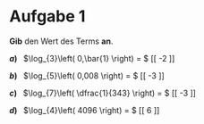 <!--
version:  0.0.1

language: de

@style
input {
    text-align: center;
}

.flex-container {
    display: flex;
    flex-wrap: wrap;
    align-items: stretch;
    gap: 20px;
}

.flex-child {
    flex: 1;
    min-width: 350px;
    margin-right: 20px;
}

@media (max-width: 400px) {
    .flex-child {
        flex: 100%;
        margin-right: 0;
    }
}
@end

formula: \carry   \textcolor{red}{\scriptsize #1}
formula: \digit   \rlap{\carry{#1}}\phantom{#2}#2
formula: \permil  \text{‰}

import: https://raw.githubusercontent.com/liaTemplates/algebrite/master/README.md
import: https://raw.githubusercontent.com/LiaTemplates/Tikz-Jax/main/README.md

script: https://cdn.jsdelivr.net/gh/LiaTemplates/Tikz-Jax@main/dist/index.js

@round
<script>
  let value = `@input`;
  if (value.startsWith("@")) {
    ""
  } else {
    value = JSON.parse(value);
    value = value[0]
    value = value.replace(/,/g, ".");
    value = parseFloat(value);
    value = Math.round(value * Math.pow(10,@1)) / Math.pow(10,@1);
    value == @0
  }
</script>
@end

tags: Logarithmen, Bruchrechnung, Negative Zahlen, leicht

-->




# Aufgabe 1


**Gib** den Wert des Terms **an**.



__$a)\;\;$__ $\log_{3}\left( 0,\bar{1} \right) = $ [[  -2  ]]


__$b)\;\;$__ $\log_{5}\left( 0,008 \right) = $ [[  -3  ]]


__$c)\;\;$__ $\log_{7}\left( \dfrac{1}{343} \right) = $ [[  -3  ]]


__$d)\;\;$__ $\log_{4}\left( 4096 \right) = $ [[  6  ]]




<br>
<br>
<br>
<br>
<br>
<br>
 